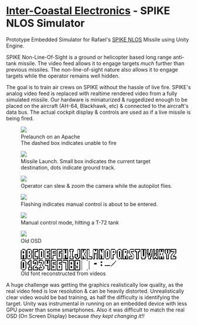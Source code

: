 <head>
    <title>SPIKE NLOS Simulator</title>
    <link rel="stylesheet" href="subject.css">
</head>

# [Inter-Coastal Electronics](https://www.faac.com/inter-coastal/) - SPIKE NLOS Simulator
Prototype Embedded Simulator for Rafael's <a href="https://www.youtube.com/watch?v=r8xAqqZ_Z08" target="_blank">SPIKE NLOS</a> Missile using Unity Engine.

SPIKE Non-Line-Of-Sight is a ground or helicopter based long range anti-tank missile.
The video feed allows it to engage targets *much* further than previous missiles.
The non-line-of-sight nature also allows it to engage targets while the operator remains well hidden.

The goal is to train air crews on SPIKE without the hassle of live fire.
SPIKE's analog video feed is replaced with realtime rendered video from a fully simulated missile.
Our hardware is miniaturized & ruggedized enough to be placed on the aircraft (AH-64, Blackhawk, etc) &
connected to the aircraft's data bus. The actual cockpit display & controls are used as if a live missile is being fired.

<div class="media_grid">
    <figure>
        <img src="/content/SPIKE/Full Flight/1. prelaunch.gif">
        <figcaption>Prelaunch on an Apache<br>The dashed box indicates unable to fire</figcaption>
    </figure>
    <figure>
        <img src="/content/SPIKE/Full Flight/2. launch.gif">
        <figcaption>Missile Launch. Small box indicates the current target destination, dots indicate ground track.</figcaption>
    </figure>
    <figure>
        <img src="/content/SPIKE/Full Flight/3. spike midflight.gif">
        <figcaption>Operator can slew & zoom the camera while the autopilot flies.</figcaption>
    </figure>
    <figure>
        <img src="/content/SPIKE/Full Flight/4. manual warning.gif">
        <figcaption>Flashing indicates manual control is about to be entered.</figcaption>
    </figure>
    <figure>
        <img src="/content/SPIKE/Full Flight/5. terminal.gif">
        <figcaption>Manual control mode, hitting a T-72 tank</figcaption>
    </figure>
    <figure>
        <img src="/content/SPIKE/old hud.gif">
        <figcaption>Old OSD</figcaption>
    </figure>
    <figure>
        <img src="/content/SPIKE/SPIKE old font.png" style="width:466px; height:58px; image-rendering:pixelated; display:block; margin:auto; background-color:rgb(200,200,200)">
        <figcaption>Old font reconstructed from videos</figcaption>
    </figure>
</div>

A huge challenge was getting the graphics realistically low quality, as the real video feed is low resolution & can be heavily distorted.
Unrealistically clear video would be bad training, as half the difficulty is identifying the target.
Unity was instrumental in running on an embedded device with less GPU power than some smartphones.
Also it was difficult to match the real OSD (On Screen Display) because *they kept changing it!!* 
